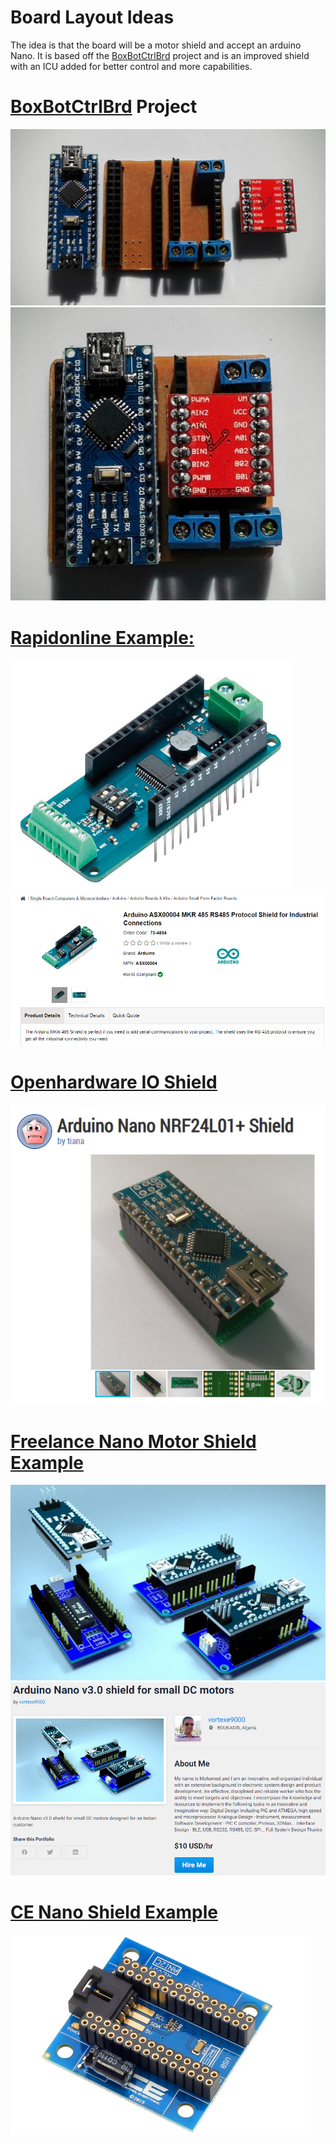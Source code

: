 # Board Layout Ideas  

The idea is that the board will be a motor shield and accept an arduino Nano.  It is based off the [BoxBotCtrlBrd](https://github.com/floppydisk525/BoxBotCtrlBrd) project and is an improved shield with an ICU added for better control and more capabilities.  

# [BoxBotCtrlBrd](https://github.com/floppydisk525/BoxBotCtrlBrd) Project  
![alt text][boxbot1]  
![alt text][boxbot2]  


# [Rapidonline Example:](https://www.rapidonline.com/arduino-asx00004-mkr-485-rs485-protocol-shield-for-industrial-connections-73-4854)  
![alt text][rapidonline1]  
![alt text][rapidonline2]  

# [Openhardware IO Shield](https://www.openhardware.io/view/710/Arduino-Nano-NRF24L01-Shield#tabs-comments)  
![alt text][openhardware]  

# [Freelance Nano Motor Shield Example](https://www.freelancer.com/u/vortexe9000/portfolio/Arduino-Nano-v30-shield-for-small-DC-motors-3527320)  
![alt text][freelance1]  
![alt text][freelance2]  

# [CE Nano Shield Example](https://shop.controleverything.com/products/arduino-nano-i2c-shield)  
![alt text][ce]  

[rapidonline1]:/images/rapidonline1.PNG "Shield Example"
[rapidonline2]:/images/rapidonline2.PNG "Shield Example"
[openhardware]:/images/openhardware.PNG "Shield Example"
[freelance1]:/images/freelance1.PNG "Shield Example"
[freelance2]:/images/freelance2.PNG "Shield Example"
[boxbot1]:/images/IMG_20160724_100359.jpg "Shield Example"
[boxbot2]:/images/IMG_20160724_100326.jpg "Shield Example"
[ce]:/images/ce_nano_breakout.png "Shield Example"

